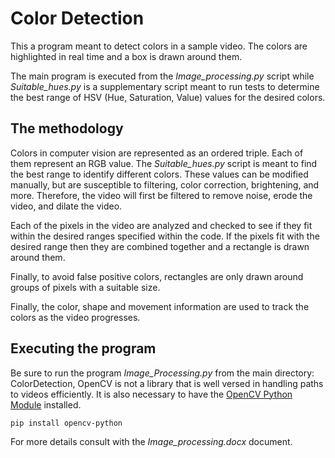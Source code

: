 # Color Detection

This a program meant to detect colors in a sample video. The colors are highlighted in real time and a box is drawn around them. 

The main program is executed from the *Image_processing.py* script while *Suitable_hues.py* is a supplementary script meant to run tests to determine the best range of HSV (Hue, Saturation, Value) values for the desired colors.

## The methodology

Colors in computer vision are represented as an ordered triple. Each of them represent an RGB value. The *Suitable_hues.py* script is meant to find the best range to identify different colors. These values can be modified manually, but are susceptible to filtering, color correction, brightening, and more. Therefore, the video will first be filtered to remove noise, erode the video, and dilate the video.

Each of the pixels in the video are analyzed and checked to see if they fit within the desired ranges specified within the code. If the pixels fit with the desired range then they are combined together and a rectangle is drawn around them. 

Finally, to avoid false positive colors, rectangles are only drawn around groups of pixels with a suitable size.

Finally, the color, shape and movement information are used to track the colors as the video progresses. 

## Executing the program

Be sure to run the program *Image_Processing.py* from the main directory: ColorDetection, OpenCV is not a library that is well versed in handling paths to videos efficiently. It is also necessary to have the [OpenCV Python Module](https://docs.opencv.org/) installed.

```pip install opencv-python```

For more details consult with the *Image_processing.docx* document.  